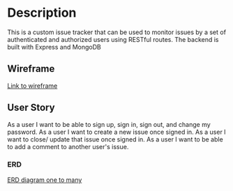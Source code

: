 

# Description
This is a custom issue tracker that can be used to monitor issues by a set of authenticated and authorized users using RESTful routes. The backend is built with Express and MongoDB

## Wireframe
[Link to wireframe](https://imgur.com/a/fohyYsQ)

## User Story
As a user I want to be able to sign up, sign in, sign out, and change my password.
As a user I want to create a new issue once signed in.
As a user I want to close/ update that issue once signed in.
As a user I want to be able to add a comment to another user's issue.

### ERD
[ERD diagram one to many](https://imgur.com/a/9aC3x5p)
